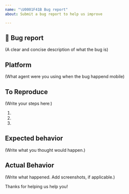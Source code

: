 ```yaml
---
name: "\U0001F41B Bug report"
about: Submit a bug report to help us improve

---
```


## 🐛 Bug report

(A clear and concise description of what the bug is)

## Platform
(What agent were you using when the bug happend mobile)

## To Reproduce

(Write your steps here:)

1.
1.
1.


## Expected behavior

<!--
  How did you expect your project to behave?
  It’s fine if you’re not sure your understanding is correct.
  Just write down what you thought would happen.
-->

(Write what you thought would happen.)

## Actual Behavior

<!--
  Did something go wrong?
  Is something broken, or not behaving as you expected?
  Describe this section in detail, and attach screenshots if possible.
  Don't just say "it doesn't work"!
-->

(Write what happened. Add screenshots, if applicable.)


  Thanks for helping us help you!
